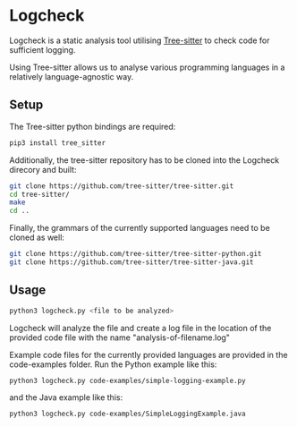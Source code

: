 # Logcheck

Logcheck is a static analysis tool utilising [Tree-sitter](https://tree-sitter.github.io/tree-sitter/) to check code for sufficient logging.

Using Tree-sitter allows us to analyse various programming languages in a relatively language-agnostic way.

## Setup

The Tree-sitter python bindings are required:

```sh
pip3 install tree_sitter
```

Additionally, the tree-sitter repository has to be cloned into the Logcheck direcory and built:
```sh
git clone https://github.com/tree-sitter/tree-sitter.git
cd tree-sitter/
make
cd ..
```
Finally, the grammars of the currently supported languages need to be cloned as well:
```sh
git clone https://github.com/tree-sitter/tree-sitter-python.git
git clone https://github.com/tree-sitter/tree-sitter-java.git
```

## Usage

```sh
python3 logcheck.py <file to be analyzed>
```

Logcheck will analyze the file and create a log file in the location of the provided code file with the name "analysis-of-filename.log"

Example code files for the currently provided languages are provided in the code-examples folder. Run the Python example like this:

```sh
python3 logcheck.py code-examples/simple-logging-example.py
```

and the Java example like this:
```sh
python3 logcheck.py code-examples/SimpleLoggingExample.java
```